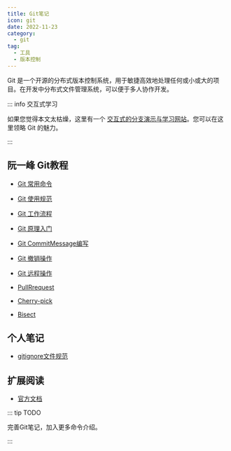 ```yaml
---
title: Git笔记
icon: git
date: 2022-11-23
category:
  - git
tag:
  - 工具
  - 版本控制
---
```


Git 是一个开源的分布式版本控制系统，用于敏捷高效地处理任何或小或大的项目。在开发中分布式文件管理系统，可以便于多人协作开发。

::: info 交互式学习

如果您觉得本文太枯燥，这里有一个 [交互式的分支演示与学习网站](http://learngitbranching.js.org/)。您可以在这里领略 Git 的魅力。

:::

<!-- more -->

## 阮一峰 Git教程

- [Git 常用命令](reprint-common.md)

- [Git 使用规范](reprint-use.md)

- [Git 工作流程](reprint-workflow.md)

- [Git 原理入门](reprint-principle.md)

- [Git CommitMessage编写](reprint-commit-message.md)

- [Git 撤销操作](reprint-revocation.md)

- [Git 远程操作](reprint-remote.md)

- [PullRrequest](reprint-pull-request.md)

- [Cherry-pick](reprint-cherry-pick.md)

- [Bisect](reprint-bisect.md)
  
## 个人笔记

- [gitignore文件规范](gitignore.md)

## 扩展阅读

- [官方文档](https://git-scm.com/doc)

::: tip TODO

完善Git笔记，加入更多命令介绍。

:::
